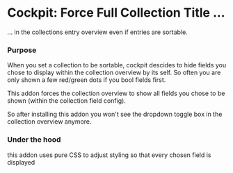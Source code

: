 # Cockpit: Force Full Collection Title ...

... in the collections entry overview even if entries are sortable.

### Purpose

When you set a collection to be sortable, cockpit descides to hide fields you chose to display within the collection
overview by its self. So often you are only shown a few red/green dots if you bool fields first.

This addon forces the collection overview to show all fields you chose to be shown (within the collection field config).

So after installing this addon you won't see the dropdown toggle box in the collection overview anymore.

### Under the hood

this addon uses pure CSS to adjust styling so that every chosen field is displayed